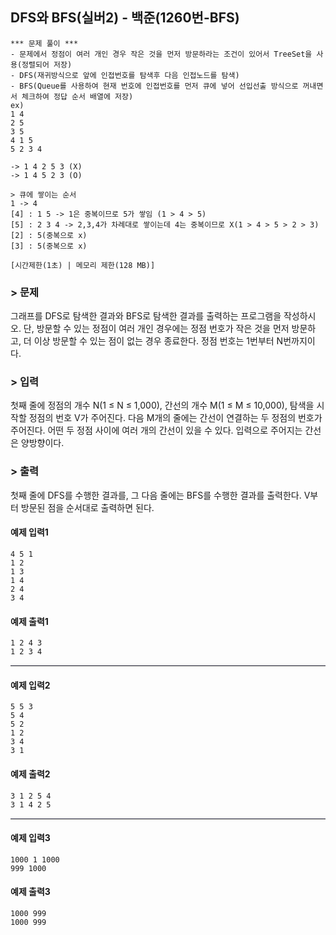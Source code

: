 ## DFS와 BFS(실버2) - 백준(1260번-BFS)
```
*** 문제 풀이 ***
- 문제에서 정점이 여러 개인 경우 작은 것을 먼저 방문하라는 조건이 있어서 TreeSet을 사용(정렬되어 저장)
- DFS(재귀방식으로 앞에 인접번호를 탐색후 다음 인접노드를 탐색)
- BFS(Queue를 사용하여 현재 번호에 인접번호를 먼저 큐에 넣어 선입선출 방식으로 꺼내면서 체크하여 정답 순서 배열에 저장)
ex)
1 4
2 5
3 5
4 1 5
5 2 3 4

-> 1 4 2 5 3 (X)
-> 1 4 5 2 3 (O)

> 큐에 쌓이는 순서
1 -> 4
[4] : 1 5 -> 1은 중복이므로 5가 쌓임 (1 > 4 > 5)
[5] : 2 3 4 -> 2,3,4가 차례대로 쌓이는데 4는 중복이므로 X(1 > 4 > 5 > 2 > 3)
[2] : 5(중복으로 x)
[3] : 5(중복으로 x)
```
`[시간제한(1초) | 메모리 제한(128 MB)]`

### > 문제
그래프를 DFS로 탐색한 결과와 BFS로 탐색한 결과를 출력하는 프로그램을 작성하시오.
단, 방문할 수 있는 정점이 여러 개인 경우에는 정점 번호가 작은 것을 먼저 방문하고, 더 이상 방문할 수 있는 점이 없는 경우 종료한다.
정점 번호는 1번부터 N번까지이다.

### > 입력
첫째 줄에 정점의 개수 N(1 ≤ N ≤ 1,000), 간선의 개수 M(1 ≤ M ≤ 10,000), 탐색을 시작할 정점의 번호 V가 주어진다.
다음 M개의 줄에는 간선이 연결하는 두 정점의 번호가 주어진다.
어떤 두 정점 사이에 여러 개의 간선이 있을 수 있다.
입력으로 주어지는 간선은 양방향이다.

### > 출력
첫째 줄에 DFS를 수행한 결과를, 그 다음 줄에는 BFS를 수행한 결과를 출력한다.
V부터 방문된 점을 순서대로 출력하면 된다.

#### 예제 입력1
```
4 5 1
1 2
1 3
1 4
2 4
3 4
```
#### 예제 출력1
```
1 2 4 3
1 2 3 4
```
<hr style="border: none; border-top: 1px solid lavender;" />

#### 예제 입력2
```
5 5 3
5 4
5 2
1 2
3 4
3 1
```

#### 예제 출력2
```
3 1 2 5 4
3 1 4 2 5
```
<hr style="border: none; border-top: 1px solid lavender;" />

#### 예제 입력3
```
1000 1 1000
999 1000
```

#### 예제 출력3
```
1000 999
1000 999
```